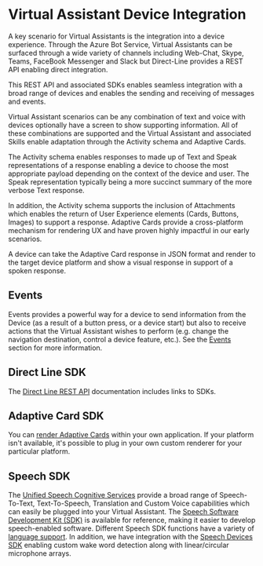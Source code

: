 # Virtual Assistant Device Integration

A key scenario for Virtual Assistants is the integration into a device experience. Through the Azure Bot Service, Virtual Assistants can be surfaced through a wide variety of channels including Web-Chat, Skype, Teams, FaceBook Messenger and Slack but Direct-Line provides a REST API enabling direct integration.

This REST API and associated SDKs enables seamless integration with a broad range of devices and enables the sending and receiving of messages and events. 

Virtual Assistant scenarios can be any combination of text and voice with devices optionally have a screen to show supporting information. All of these combinations are supported and the Virtual Assistant and associated Skills enable adaptation through the Activity schema and Adaptive Cards.

The Activity schema enables responses to made up of Text and Speak representations of a response enabling a device to choose the most appropriate payload depending on the context of the device and user. The Speak representation typically being a more succinct summary of the more verbose Text response.

In addition, the Activity schema supports the inclusion of Attachments which enables the return of User Experience elements (Cards, Buttons, Images) to support a response. Adaptive Cards provide a cross-platform mechanism for rendering UX and have proven highly impactful in our early scenarios.

A device can take the Adaptive Card response in JSON format and render to the target device platform and show a visual response in support of a spoken response.

## Events

Events provides a powerful way for a device to send information from the Device (as a result of a button press, or a device start) but also to receive actions that the Virtual Assistant wishes to perform (e.g. change the navigation destination, control a device feature, etc.). See the [Events](../README.md#virtual-assistant-bot) section for more information.

## Direct Line SDK

The [Direct Line REST API](https://docs.microsoft.com/en-us/azure/bot-service/rest-api/bot-framework-rest-direct-line-3-0-api-reference?view=azure-bot-service-3.0) documentation includes links to SDKs.

## Adaptive Card SDK

You can [render Adaptive Cards](https://docs.microsoft.com/en-us/adaptive-cards/rendering-cards/getting-started) within your own application. If your platform isn't available, it's possible to plug in your own custom renderer for your particular platform.

## Speech SDK

The [Unified Speech Cognitive Services](https://docs.microsoft.com/en-us/azure/cognitive-services/speech-service/overview) provide a broad range of Speech-To-Text, Text-To-Speech, Translation and Custom Voice capabilities which can easily be plugged into your Virtual Assistant. 
The [Speech Software Development Kit (SDK)](https://docs.microsoft.com/en-us/azure/cognitive-services/speech-service/speech-sdk-reference) is available for reference, making it easier to develop speech-enabled software. Different Speech SDK functions have a variety of [language support](https://docs.microsoft.com/en-us/azure/cognitive-services/speech-service/supported-languages). In addition, we have integration with the [Speech Devices SDK](https://docs.microsoft.com/en-us/azure/cognitive-services/speech-service/speech-devices-sdk-qsg) enabling custom wake word detection along with linear/circular microphone arrays.